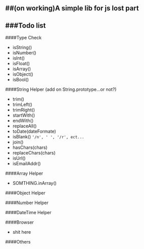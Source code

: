 ##(on working)A simple lib for js lost part
---

###Todo list
---
####Type Check
* isString()
* isNumber()
* isInt()
* isFloat()
* isArray()
* isObject()
* isBool()

####String Helper (add on String.prototype...or not?)
* trim()
* trimLeft()
* trimRight()
* startWith()
* endWith()
* replaceAll()
* toDate(dateFormate)
* isBlank() `'/n', ' ', '/r', ect...`  
* join()
* hasChars(chars)
* replaceChars(chars)
* isUrl()
* isEmailAddr()

####Array Helper
* SOMTHING.inArray()

####Object Helper

####Number Helper

####DateTime Helper

####Browser
* shit here

####Others

